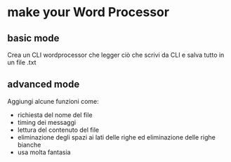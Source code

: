 # make your Word Processor
## basic mode
Crea un CLI wordprocessor che legger ciò che scrivi da CLI e salva tutto in un file .txt
## advanced mode
Aggiungi alcune funzioni come:
- richiesta del nome del file
- timing dei messaggi
- lettura del contenuto del file
- eliminazione degli spazi ai lati delle righe ed eliminazione delle righe bianche
- usa molta fantasia

